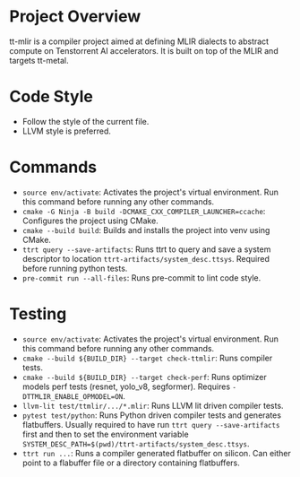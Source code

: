 # Project Overview
tt-mlir is a compiler project aimed at defining MLIR dialects to abstract
compute on Tenstorrent AI accelerators. It is built on top of the MLIR and
targets tt-metal.

# Code Style
- Follow the style of the current file.
- LLVM style is preferred.

# Commands
- `source env/activate`: Activates the project's virtual environment.  Run this
  command before running any other commands.
- `cmake -G Ninja -B build -DCMAKE_CXX_COMPILER_LAUNCHER=ccache`: Configures the
  project using CMake.
- `cmake --build build`: Builds and installs the project into venv using CMake.
- `ttrt query --save-artifacts`: Runs ttrt to query and save a system descriptor
  to location `ttrt-artifacts/system_desc.ttsys`.  Required before running
  python tests.
- `pre-commit run --all-files`: Runs pre-commit to lint code style.


# Testing
- `source env/activate`: Activates the project's virtual environment.  Run this
  command before running any other commands.
- `cmake --build ${BUILD_DIR} --target check-ttmlir`: Runs compiler tests.
- `cmake --build ${BUILD_DIR} --target check-perf`: Runs optimizer models perf tests (resnet, yolo_v8, segformer). Requires `-DTTMLIR_ENABLE_OPMODEL=ON`.
- `llvm-lit test/ttmlir/.../*.mlir`: Runs LLVM lit driven compiler tests.
- `pytest test/python`: Runs Python driven compiler tests and generates flatbuffers.
  Usually required to have run `ttrt query --save-artifacts` first and then to
  set the environment variable `SYSTEM_DESC_PATH=$(pwd)/ttrt-artifacts/system_desc.ttsys`.
- `ttrt run ...`: Runs a compiler generated flatbuffer on silicon.  Can either
  point to a flabuffer file or a directory containing flatbuffers.
